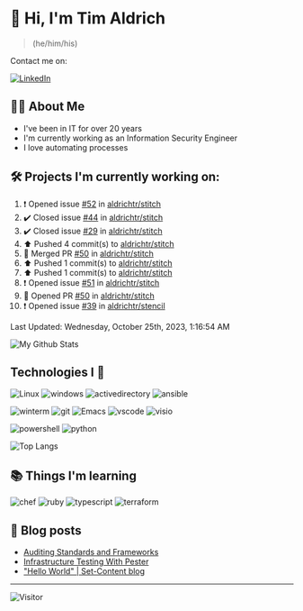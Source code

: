 # 👋 Hi, I'm Tim Aldrich

> (he/him/his)

Contact me on:

<a href="https://www.linkedin.com/in/timothy-r-aldrich/?lipi=urn%3Ali%3Apage%3Ad_flagship3_feed%3BMS0i193dS%2Fi6SvBKYxyEnQ%3D%3D">![LinkedIn](https://img.shields.io/badge/LinkedIn-0077B5?style=for-the-badge&logo=linkedin&logoColor=white)</a>



## 👩‍💻 About Me

- I've been in IT for over 20 years
- I'm currently working as an Information Security Engineer
- I love automating processes

## 🛠️ Projects I'm currently working on:


<!--RECENT_ACTIVITY:start-->
1. ❗️ Opened issue [#52](https://github.com/aldrichtr/stitch/issues/52) in [aldrichtr/stitch](https://github.com/aldrichtr/stitch)<br>
2. ✔️ Closed issue [#44](https://github.com/aldrichtr/stitch/issues/44) in [aldrichtr/stitch](https://github.com/aldrichtr/stitch)<br>
3. ✔️ Closed issue [#29](https://github.com/aldrichtr/stitch/issues/29) in [aldrichtr/stitch](https://github.com/aldrichtr/stitch)<br>
4. ⬆️ Pushed 4 commit(s) to [aldrichtr/stitch](https://github.com/aldrichtr/stitch)<br>
5. 🎉 Merged PR [#50](https://github.com/aldrichtr/stitch/pull/50) in [aldrichtr/stitch](https://github.com/aldrichtr/stitch)<br>
6. ⬆️ Pushed 1 commit(s) to [aldrichtr/stitch](https://github.com/aldrichtr/stitch)<br>
7. ⬆️ Pushed 1 commit(s) to [aldrichtr/stitch](https://github.com/aldrichtr/stitch)<br>
8. ❗️ Opened issue [#51](https://github.com/aldrichtr/stitch/issues/51) in [aldrichtr/stitch](https://github.com/aldrichtr/stitch)<br>
9. 💪 Opened PR [#50](https://github.com/aldrichtr/stitch/pull/50) in [aldrichtr/stitch](https://github.com/aldrichtr/stitch)<br>
10. ❗️ Opened issue [#39](https://github.com/aldrichtr/stencil/issues/39) in [aldrichtr/stencil](https://github.com/aldrichtr/stencil)<br>
<!--RECENT_ACTIVITY:end-->

<!--RECENT_ACTIVITY:last_update-->
Last Updated: Wednesday, October 25th, 2023, 1:16:54 AM
<!--RECENT_ACTIVITY:last_update_end-->


<!--
  Configuration for the Github stats widget:
  https://github.com/anuraghazra/github-readme-stats
-->
![My Github Stats](https://github-readme-stats.vercel.app/api?username=aldrichtr&count_private=true&show=prs_merged,reviews&show_icons=true&theme=onedark)

## Technologies I 💖



<!--
  these urls are helpful in creating these:
  https://simpleicons.org/
  https://github.com/simple-icons/simple-icons/blob/develop/slugs.md
  https://shields.io/category/activity
-->

![Linux](https://img.shields.io/badge/linux-282C34?logo=linux&logoColor=white&style=plastic)
![windows](https://img.shields.io/badge/windows-282C34?logo=windows&style=plastic)
![activedirectory](https://img.shields.io/badge/activedirectory-282C34?logo=microsoft&style=plastic)
![ansible](https://img.shields.io/badge/ansible-282C34?logo=ansible&style=plastic)

![winterm](https://img.shields.io/badge/winterm-282C34?logo=windowsterminal&style=plastic)
![git](https://img.shields.io/badge/git-282C34?logo=git&logoColor=F05032&style=plastic)
![Emacs](https://img.shields.io/badge/gnuemacs-282C34?logo=gnuemacs&logoColor=blueviolet&style=plastic)
![vscode](https://img.shields.io/badge/vscode-282C34?logo=visualstudiocode&style=plastic)
![visio](https://img.shields.io/badge/visio-282C34?logo=microsoftvisio&style=plastic)

![powershell](https://img.shields.io/badge/powershell-282C34?logo=powershell&style=plastic)
![python](https://img.shields.io/badge/python-282C34?logo=python&style=282C34plastic)

![Top Langs](https://github-readme-stats.vercel.app/api/top-langs/?username=aldrichtr&layout=donut-vertical&theme=onedark)

## 📚 Things I'm learning

![chef](https://img.shields.io/badge/chef-282C34?logo=chef&style=plastic)
![ruby](https://img.shields.io/badge/ruby-282C34?logo=ruby&style=plastic)
![typescript](https://img.shields.io/badge/typescript-282C34?logo=typescript&style=plastic)
![terraform](https://img.shields.io/badge/terraform-282C34?logo=terraform&style=plastic)

## 📃 Blog posts

<!-- BLOG-POST-LIST:START -->
- [Auditing Standards and Frameworks](https://aldrichtr.github.io/posts/auditing-standards-and-frameworks/)
- [Infrastructure Testing With Pester](https://aldrichtr.github.io/posts/infrastructure-testing-with-pester/)
- [&quot;Hello World&quot; | Set-Content blog](https://aldrichtr.github.io/posts/my-first-post/)
<!-- BLOG-POST-LIST:END -->

---

![Visitor](https://visitor-badge.laobi.icu/badge?page_id=aldrichtr.aldrichtr)
